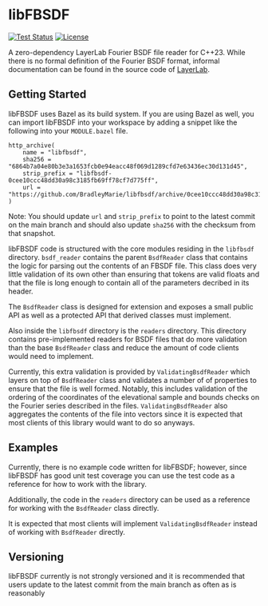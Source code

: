# libFBSDF

[![Test Status](https://github.com/BradleyMarie/libfbsdf/actions/workflows/c-cpp.yml/badge.svg?branch=main)](https://github.com/BradleyMarie/libfbsdf/actions/workflows/c-cpp.yml)
[![License](https://img.shields.io/badge/License-BSD_3--Clause-blue.svg)](https://github.com/BradleyMarie/libfbsdf/master/LICENSE)

A zero-dependency LayerLab Fourier BSDF file reader for C++23. While there is no
formal definition of the Fourier BSDF format, informal documentation can be
found in the source code of [LayerLab](https://github.com/wjakob/layerlab/blob/3e5257e3076a7287d1da9bbd4ee3f05fe37d3ee3/src/storage.cpp).

## Getting Started

libFBSDF uses Bazel as its build system. If you are using Bazel as well, you can
import libFBSDF into your workspace by adding a snippet like the following into
your `MODULE.bazel` file.

```
http_archive(
    name = "libfbsdf",
    sha256 = "6864b7a04e80b3e3a1653fcb0e94eacc48f069d1289cfd7e63436ec30d131d45",
    strip_prefix = "libfbsdf-0cee10ccc48dd30a98c3185fb69ff78cf7d775ff",
    url = "https://github.com/BradleyMarie/libfbsdf/archive/0cee10ccc48dd30a98c3185fb69ff78cf7d775ff.zip",
)
```

Note: You should update `url` and `strip_prefix` to point to the latest commit
on the main branch and should also update `sha256` with the checksum from that
snapshot.

libFBSDF code is structured with the core modules residing in the `libfbsdf`
directory. `bsdf_reader` contains the parent `BsdfReader` class that contains
the logic for parsing out the contents of an FBSDF file. This class does very
little validation of its own other than ensuring that tokens are valid floats
and that the file is long enough to contain all of the parameters decribed in
its header.

The `BsdfReader` class is designed for extension and exposes a small public API
as well as a protected API that derived classes must implement.

Also inside the `libfbsdf` directory is the `readers` directory. This directory
contains pre-implemented readers for BSDF files that do more validation than the
base `BsdfReader` class and reduce the amount of code clients would need to
implement.

Currently, this extra validation is provided by `ValidatingBsdfReader` which
layers on top of `BsdfReader` class and validates a number of of properties to
ensure that the file is well formed. Notably, this includes validation of the
ordering of the coordinates of the elevational sample and bounds checks on the
Fourier series described in the files. `ValidatingBsdfReader` also aggregates
the contents of the file into vectors since it is expected that most clients
of this library would want to do so anyways.

## Examples

Currently, there is no example code written for libFBSDF; however, since
libFBSDF has good unit test coverage you can use the test code as a reference
for how to work with the library.

Additionally, the code in the `readers` directory can be used as a reference
for working with the `BsdfReader` class directly.

It is expected that most clients will implement `ValidatingBsdfReader` instead
of working with `BsdfReader` directly.

## Versioning

libFBSDF currently is not strongly versioned and it is recommended that users
update to the latest commit from the main branch as often as is reasonably